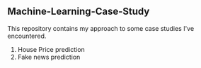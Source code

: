 ## Machine-Learning-Case-Study

This repository contains my approach to some case studies I've encountered.

1. House Price prediction
2. Fake news prediction
